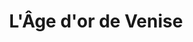 ---
layout: project
title: "L'Âge d'or de Venise"
permalink: "/projects/2019/venice-the-golden-age/"
projectyear: "2019"
categories: [project,current]
description: >
  Ensemble vocale One Equall Musick and ensemble ¡Sacabuche! combine forces to present a monumental program of choral and instrumental music from 16th century Venice. Conducted by Mark McDonald, the ensemble of sackbuts, cornets, organ, and choir will present music from the famous Venetian composers Andrea and Giovanni Gabrieli as well as their contemporaries Claudio Monteverdi, Heinrich Schütz, Johann Rosenmüller and others. An event not to be missed! 
lead: "Œuvres polychorals de A. & G. Gabrieli, Schütz, et Rosenmüller pour voix, cuivres, et orgue avec l'ensemble ¡Sacabuche!"
performances:
  - title: "L'Âge d'or de Venise"
    subtitle: "Œuvres polychorals de A. & G. Gabrieli, Schütz, et Rosenmüller pour voix, cuivres, et orgue avec l'ensemble ¡Sacabuche! "
    date: "2 février, 2019"
    time: "19h00"
    venue: "Chapelle Notre-Dame-de-Bon-Secours"
    address: "400, rue Saint-Paul Est, Montréal, QC"
    ticketsurl: 
    facebookurl: "https://www.facebook.com/events/1540318706070843/"
    posterimage: "2019/venice-the-golden-age.jpg"
    guests:
---